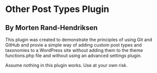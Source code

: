 # Other Post Types Plugin
## By Morten Rand-Hendriksen

This plugin was created to demonstrate the principles of using Git and GitHub and provie a simple way of adding custom post types and taxonomies to a WordPress site without adding them to the theme functions.php file and without using an advanced settings plugin.

Assume nothing in this plugin works. Use at your own risk.